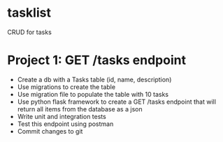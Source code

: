 # tasklist
CRUD for tasks

# Project 1: GET /tasks endpoint 
* Create a db with a Tasks table (id, name, description)
*  Use migrations to create the table 
*  Use migration file to populate the table with 10 tasks
*  Use python flask framework to create a GET /tasks endpoint that will return all items from the database as a json
*  Write unit and integration tests
*  Test this endpoint using postman
*  Commit changes to git

